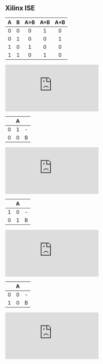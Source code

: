 ## Xilinx ISE


| **A** | **B** | **A>B** | **A=B** | **A<B** |
| :-: | :-: | :-: | :-: | :-: |
| 0 | 0 | 0 | 1 | 0 |
| 0 | 1 | 0 | 0 | 1 |
| 1 | 0 | 1 | 0 | 0 |
| 1 | 1 | 0 | 1 | 0 |


![equation](https://latex.codecogs.com/gif.latex?y_%7BA%3EB%7D%5E%7BSoP%7D%3DA%5Ctimes%20%5Coverline%7BB%7D)

|  | A |  |
| :-: | :-: | :-: |
| 0 | 1 | - |
| 0 | 0 | B |


![equation](https://latex.codecogs.com/gif.latex?y_%7BA%3DB%7D%5E%7BSoP%7D%3D%28%5Coverline%7BA%7D%5Ctimes%20%5Coverline%7BB%7D%29&plus;%28A%5Ctimes%20B%29)

|  | A |  |
| :-: | :-: | :-: |
| 1 | 0 | - |
| 0 | 1 | B |


![equation](https://latex.codecogs.com/gif.latex?y_%7BA%3CB%7D%5E%7BPoS%7D%3D%28A&plus;B%29%5Ctimes%20%28%5Coverline%7BA%7D&plus;B%29%5Ctimes%28%5Coverline%7BA%7D&plus;%5Coverline%7BB%7D%29)

|  | A |  |
| :-: | :-: | :-: |
| 0 | 0 | - |
| 1 | 0 | B |



![equation](https://latex.codecogs.com/gif.latex?y_%7BA%3CB%7D%5E%7BPoS%2Cmin%7D%3D%5Coverline%7BA%7D%5Ctimes%20B)


